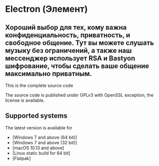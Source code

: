 # Eleсtron (Элемент)
## Хороший выбор для тех, кому важна конфиденциальность, приватность, и свободное общение. Тут вы можете слушать музыку без ограничений, а также наш мессенджер использует RSA и Bastyon шифрование, чтобы сделать ваше общение максимально приватным.


This is the complete source code

The source code is published under GPLv3 with OpenSSL exception, the license is available.

## Supported systems

The latest version is available for

* [Windows 7 and above (64 bit)]
* [Windows 7 and above (32 bit)]
* [macOS 10.13 and above]
* [Linux static build for 64 bit]
* [Flatpak]
